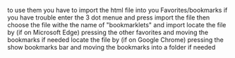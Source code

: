 
to use them you have to import the html file into you Favorites/bookmarks
if you have trouble enter the 3 dot menue and press import the file
then choose the file withe the name of "bookmarklets" and import
locate the file by (if on Microsoft Edge) pressing the other favorites and moving the bookmarks if needed
locate the file by (if on Google Chrome) pressing the show bookmarks bar and moving the bookmarks into a folder if needed
